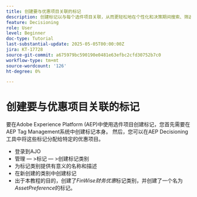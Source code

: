 ```yaml
---
title: 创建要与优惠项目关联的标记
description: 创建标记以与每个选件项目关联，从而更轻松地在个性化和决策期间搜索、筛选和应用规则或策略
feature: Decisioning
role: User
level: Beginner
doc-type: Tutorial
last-substantial-update: 2025-05-05T00:00:00Z
jira: KT-17728
source-git-commit: a675979bc590190e0481e63efbc2cfd30752b7c0
workflow-type: tm+mt
source-wordcount: '126'
ht-degree: 0%

---
```



# 创建要与优惠项目关联的标记

要在Adobe Experience Platform (AEP)中使用选件项目创建标记，您首先需要在AEP Tag Management系统中创建标记本身。 然后，您可以在AEP Decisioning工具中将这些标记分配给特定的优惠项目。

* 登录到AJO
* 管理 — >标记 — >创建标记类别
* 为标记类别提供有意义的名称和描述
* 在新创建的类别中创建标记
* 出于本教程的目的，创建了&#x200B;_FinWise财务优惠_&#x200B;标记类别，并创建了一个名为&#x200B;_AssetPreference_&#x200B;的标记。